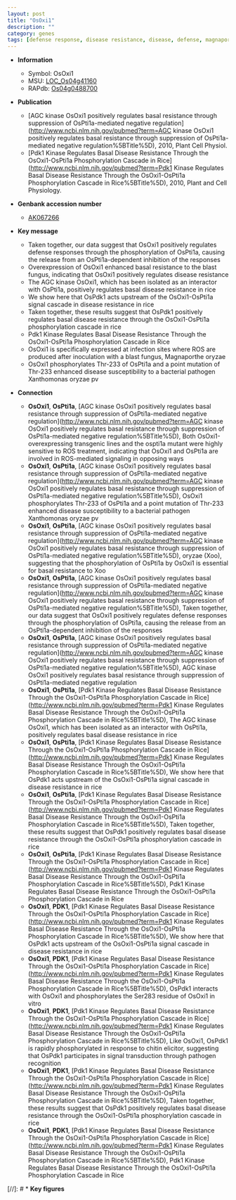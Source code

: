 ```yaml
---
layout: post
title: "OsOxi1"
description: ""
category: genes
tags: [defense response, disease resistance, disease, defense, magnaporthe oryzae, blast]
---
```


* **Information**  
    + Symbol: OsOxi1  
    + MSU: [LOC_Os04g41160](http://rice.plantbiology.msu.edu/cgi-bin/ORF_infopage.cgi?orf=LOC_Os04g41160)  
    + RAPdb: [Os04g0488700](http://rapdb.dna.affrc.go.jp/viewer/gbrowse_details/irgsp1?name=Os04g0488700)  

* **Publication**  
    + [AGC kinase OsOxi1 positively regulates basal resistance through suppression of OsPti1a-mediated negative regulation](http://www.ncbi.nlm.nih.gov/pubmed?term=AGC kinase OsOxi1 positively regulates basal resistance through suppression of OsPti1a-mediated negative regulation%5BTitle%5D), 2010, Plant Cell Physiol.
    + [Pdk1 Kinase Regulates Basal Disease Resistance Through the OsOxi1-OsPti1a Phosphorylation Cascade in Rice](http://www.ncbi.nlm.nih.gov/pubmed?term=Pdk1 Kinase Regulates Basal Disease Resistance Through the OsOxi1-OsPti1a Phosphorylation Cascade in Rice%5BTitle%5D), 2010, Plant and Cell Physiology.

* **Genbank accession number**  
    + [AK067266](http://www.ncbi.nlm.nih.gov/nuccore/AK067266)

* **Key message**  
    + Taken together, our data suggest that OsOxi1 positively regulates defense responses through the phosphorylation of OsPti1a, causing the release from an OsPti1a-dependent inhibition of the responses
    + Overexpression of OsOxi1 enhanced basal resistance to the blast fungus, indicating that OsOxi1 positively regulates disease resistance
    + The AGC kinase OsOxi1, which has been isolated as an interactor with OsPti1a, positively regulates basal disease resistance in rice
    + We show here that OsPdk1 acts upstream of the OsOxi1-OsPti1a signal cascade in disease resistance in rice
    + Taken together, these results suggest that OsPdk1 positively regulates basal disease resistance through the OsOxi1-OsPti1a phosphorylation cascade in rice
    + Pdk1 Kinase Regulates Basal Disease Resistance Through the OsOxi1-OsPti1a Phosphorylation Cascade in Rice
    + OsOxi1 is specifically expressed at infection sites where ROS are produced after inoculation with a blast fungus, Magnaporthe oryzae
    + OsOxi1 phosphorylates Thr-233 of OsPti1a and a point mutation of Thr-233 enhanced disease susceptibility to a bacterial pathogen Xanthomonas oryzae pv

* **Connection**  
    + __OsOxi1__, __OsPti1a__, [AGC kinase OsOxi1 positively regulates basal resistance through suppression of OsPti1a-mediated negative regulation](http://www.ncbi.nlm.nih.gov/pubmed?term=AGC kinase OsOxi1 positively regulates basal resistance through suppression of OsPti1a-mediated negative regulation%5BTitle%5D), Both OsOxi1-overexpressing transgenic lines and the ospti1a mutant were highly sensitive to ROS treatment, indicating that OsOxi1 and OsPti1a are involved in ROS-mediated signaling in opposing ways
    + __OsOxi1__, __OsPti1a__, [AGC kinase OsOxi1 positively regulates basal resistance through suppression of OsPti1a-mediated negative regulation](http://www.ncbi.nlm.nih.gov/pubmed?term=AGC kinase OsOxi1 positively regulates basal resistance through suppression of OsPti1a-mediated negative regulation%5BTitle%5D), OsOxi1 phosphorylates Thr-233 of OsPti1a and a point mutation of Thr-233 enhanced disease susceptibility to a bacterial pathogen Xanthomonas oryzae pv
    + __OsOxi1__, __OsPti1a__, [AGC kinase OsOxi1 positively regulates basal resistance through suppression of OsPti1a-mediated negative regulation](http://www.ncbi.nlm.nih.gov/pubmed?term=AGC kinase OsOxi1 positively regulates basal resistance through suppression of OsPti1a-mediated negative regulation%5BTitle%5D), oryzae (Xoo), suggesting that the phosphorylation of OsPti1a by OsOxi1 is essential for basal resistance to Xoo
    + __OsOxi1__, __OsPti1a__, [AGC kinase OsOxi1 positively regulates basal resistance through suppression of OsPti1a-mediated negative regulation](http://www.ncbi.nlm.nih.gov/pubmed?term=AGC kinase OsOxi1 positively regulates basal resistance through suppression of OsPti1a-mediated negative regulation%5BTitle%5D), Taken together, our data suggest that OsOxi1 positively regulates defense responses through the phosphorylation of OsPti1a, causing the release from an OsPti1a-dependent inhibition of the responses
    + __OsOxi1__, __OsPti1a__, [AGC kinase OsOxi1 positively regulates basal resistance through suppression of OsPti1a-mediated negative regulation](http://www.ncbi.nlm.nih.gov/pubmed?term=AGC kinase OsOxi1 positively regulates basal resistance through suppression of OsPti1a-mediated negative regulation%5BTitle%5D), AGC kinase OsOxi1 positively regulates basal resistance through suppression of OsPti1a-mediated negative regulation
    + __OsOxi1__, __OsPti1a__, [Pdk1 Kinase Regulates Basal Disease Resistance Through the OsOxi1-OsPti1a Phosphorylation Cascade in Rice](http://www.ncbi.nlm.nih.gov/pubmed?term=Pdk1 Kinase Regulates Basal Disease Resistance Through the OsOxi1-OsPti1a Phosphorylation Cascade in Rice%5BTitle%5D), The AGC kinase OsOxi1, which has been isolated as an interactor with OsPti1a, positively regulates basal disease resistance in rice
    + __OsOxi1__, __OsPti1a__, [Pdk1 Kinase Regulates Basal Disease Resistance Through the OsOxi1-OsPti1a Phosphorylation Cascade in Rice](http://www.ncbi.nlm.nih.gov/pubmed?term=Pdk1 Kinase Regulates Basal Disease Resistance Through the OsOxi1-OsPti1a Phosphorylation Cascade in Rice%5BTitle%5D), We show here that OsPdk1 acts upstream of the OsOxi1-OsPti1a signal cascade in disease resistance in rice
    + __OsOxi1__, __OsPti1a__, [Pdk1 Kinase Regulates Basal Disease Resistance Through the OsOxi1-OsPti1a Phosphorylation Cascade in Rice](http://www.ncbi.nlm.nih.gov/pubmed?term=Pdk1 Kinase Regulates Basal Disease Resistance Through the OsOxi1-OsPti1a Phosphorylation Cascade in Rice%5BTitle%5D), Taken together, these results suggest that OsPdk1 positively regulates basal disease resistance through the OsOxi1-OsPti1a phosphorylation cascade in rice
    + __OsOxi1__, __OsPti1a__, [Pdk1 Kinase Regulates Basal Disease Resistance Through the OsOxi1-OsPti1a Phosphorylation Cascade in Rice](http://www.ncbi.nlm.nih.gov/pubmed?term=Pdk1 Kinase Regulates Basal Disease Resistance Through the OsOxi1-OsPti1a Phosphorylation Cascade in Rice%5BTitle%5D), Pdk1 Kinase Regulates Basal Disease Resistance Through the OsOxi1-OsPti1a Phosphorylation Cascade in Rice
    + __OsOxi1__, __PDK1__, [Pdk1 Kinase Regulates Basal Disease Resistance Through the OsOxi1-OsPti1a Phosphorylation Cascade in Rice](http://www.ncbi.nlm.nih.gov/pubmed?term=Pdk1 Kinase Regulates Basal Disease Resistance Through the OsOxi1-OsPti1a Phosphorylation Cascade in Rice%5BTitle%5D), We show here that OsPdk1 acts upstream of the OsOxi1-OsPti1a signal cascade in disease resistance in rice
    + __OsOxi1__, __PDK1__, [Pdk1 Kinase Regulates Basal Disease Resistance Through the OsOxi1-OsPti1a Phosphorylation Cascade in Rice](http://www.ncbi.nlm.nih.gov/pubmed?term=Pdk1 Kinase Regulates Basal Disease Resistance Through the OsOxi1-OsPti1a Phosphorylation Cascade in Rice%5BTitle%5D), OsPdk1 interacts with OsOxi1 and phosphorylates the Ser283 residue of OsOxi1 in vitro
    + __OsOxi1__, __PDK1__, [Pdk1 Kinase Regulates Basal Disease Resistance Through the OsOxi1-OsPti1a Phosphorylation Cascade in Rice](http://www.ncbi.nlm.nih.gov/pubmed?term=Pdk1 Kinase Regulates Basal Disease Resistance Through the OsOxi1-OsPti1a Phosphorylation Cascade in Rice%5BTitle%5D), Like OsOxi1, OsPdk1 is rapidly phosphorylated in response to chitin elicitor, suggesting that OsPdk1 participates in signal transduction through pathogen recognition
    + __OsOxi1__, __PDK1__, [Pdk1 Kinase Regulates Basal Disease Resistance Through the OsOxi1-OsPti1a Phosphorylation Cascade in Rice](http://www.ncbi.nlm.nih.gov/pubmed?term=Pdk1 Kinase Regulates Basal Disease Resistance Through the OsOxi1-OsPti1a Phosphorylation Cascade in Rice%5BTitle%5D), Taken together, these results suggest that OsPdk1 positively regulates basal disease resistance through the OsOxi1-OsPti1a phosphorylation cascade in rice
    + __OsOxi1__, __PDK1__, [Pdk1 Kinase Regulates Basal Disease Resistance Through the OsOxi1-OsPti1a Phosphorylation Cascade in Rice](http://www.ncbi.nlm.nih.gov/pubmed?term=Pdk1 Kinase Regulates Basal Disease Resistance Through the OsOxi1-OsPti1a Phosphorylation Cascade in Rice%5BTitle%5D), Pdk1 Kinase Regulates Basal Disease Resistance Through the OsOxi1-OsPti1a Phosphorylation Cascade in Rice

[//]: # * **Key figures**  


